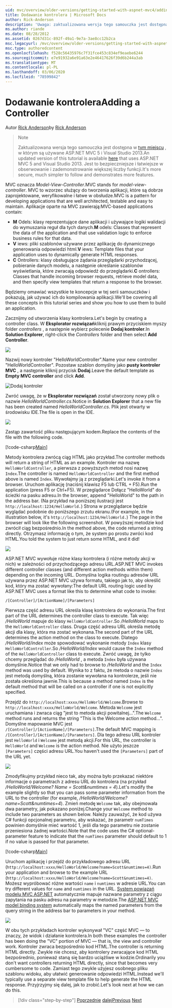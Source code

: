 ```yaml
---
uid: mvc/overview/older-versions/getting-started-with-aspnet-mvc4/adding-a-controller
title: Dodawanie kontrolera | Microsoft Docs
author: Rick-Anderson
description: 'Uwaga: zaktualizowana wersja tego samouczka jest dostępna w tym miejscu, w którym są używane ASP.NET MVC 5 i Visual Studio 2013. Jest to bezpieczniejsze i łatwiejsze w obserwowanie...'
ms.author: riande
ms.date: 08/28/2012
ms.assetid: 0267d31c-892f-49a1-9e7a-3ae8cc12b2ca
msc.legacyurl: /mvc/overview/older-versions/getting-started-with-aspnet-mvc4/adding-a-controller
msc.type: authoredcontent
ms.openlocfilehash: f528c56435976c7f31fce453c834ef9eaebe6244
ms.sourcegitcommit: e7e91932a6e91a63e2e46417626f39d6b244a3ab
ms.translationtype: MT
ms.contentlocale: pl-PL
ms.lasthandoff: 03/06/2020
ms.locfileid: "78599842"
---
```

# <a name="adding-a-controller"></a><span data-ttu-id="c950c-104">Dodawanie kontrolera</span><span class="sxs-lookup"><span data-stu-id="c950c-104">Adding a Controller</span></span>

<span data-ttu-id="c950c-105">Autor [Rick Anderson](https://twitter.com/RickAndMSFT)</span><span class="sxs-lookup"><span data-stu-id="c950c-105">by [Rick Anderson](https://twitter.com/RickAndMSFT)</span></span>

> > [!NOTE]
> > <span data-ttu-id="c950c-106">Zaktualizowana wersja tego samouczka jest dostępna w [tym miejscu](../../getting-started/introduction/getting-started.md) , w którym są używane ASP.NET MVC 5 i Visual Studio 2013.</span><span class="sxs-lookup"><span data-stu-id="c950c-106">An updated version of this tutorial is available [here](../../getting-started/introduction/getting-started.md) that uses ASP.NET MVC 5 and Visual Studio 2013.</span></span> <span data-ttu-id="c950c-107">Jest to bezpieczniejsze i łatwiejsze w obserwowanie i zademonstrowanie większej liczby funkcji.</span><span class="sxs-lookup"><span data-stu-id="c950c-107">It's more secure, much simpler to follow and demonstrates more features.</span></span>

<span data-ttu-id="c950c-108">MVC oznacza *Model-View-Controller*.</span><span class="sxs-lookup"><span data-stu-id="c950c-108">MVC stands for *model-view-controller*.</span></span> <span data-ttu-id="c950c-109">MVC to wzorzec służący do tworzenia aplikacji, które są dobrze zaprojektowane, weryfikowalne i łatwe w obsłudze.</span><span class="sxs-lookup"><span data-stu-id="c950c-109">MVC is a pattern for developing applications that are well architected, testable and easy to maintain.</span></span> <span data-ttu-id="c950c-110">Aplikacje oparte na MVC zawierają:</span><span class="sxs-lookup"><span data-stu-id="c950c-110">MVC-based applications contain:</span></span>

- <span data-ttu-id="c950c-111">**M** Odels: klasy reprezentujące dane aplikacji i używające logiki walidacji do wymuszania reguł dla tych danych.</span><span class="sxs-lookup"><span data-stu-id="c950c-111">**M** odels: Classes that represent the data of the application and that use validation logic to enforce business rules for that data.</span></span>
- <span data-ttu-id="c950c-112">**V** iews: pliki szablonów używane przez aplikację do dynamicznego generowania odpowiedzi html.</span><span class="sxs-lookup"><span data-stu-id="c950c-112">**V** iews: Template files that your application uses to dynamically generate HTML responses.</span></span>
- <span data-ttu-id="c950c-113">**C** Ontrollers: klasy obsługujące żądania przeglądarki przychodzącej, pobieranie danych modelu, a następnie określanie szablonów wyświetlania, które zwracają odpowiedź do przeglądarki.</span><span class="sxs-lookup"><span data-stu-id="c950c-113">**C** ontrollers: Classes that handle incoming browser requests, retrieve model data, and then specify view templates that return a response to the browser.</span></span>

<span data-ttu-id="c950c-114">Będziemy omawiać wszystkie te koncepcje w tej serii samouczków i pokazują, jak używać ich do kompilowania aplikacji.</span><span class="sxs-lookup"><span data-stu-id="c950c-114">We'll be covering all these concepts in this tutorial series and show you how to use them to build an application.</span></span>

<span data-ttu-id="c950c-115">Zacznijmy od utworzenia klasy kontrolera.</span><span class="sxs-lookup"><span data-stu-id="c950c-115">Let's begin by creating a controller class.</span></span> <span data-ttu-id="c950c-116">W **Eksplorator rozwiązań**kliknij prawym przyciskiem myszy folder *controllers* , a następnie wybierz polecenie **Dodaj kontroler**.</span><span class="sxs-lookup"><span data-stu-id="c950c-116">In **Solution Explorer**, right-click the *Controllers* folder and then select **Add Controller**.</span></span>

![](adding-a-controller/_static/image1.png)

<span data-ttu-id="c950c-117">Nazwij nowy kontroler &quot;HelloWorldController&quot;.</span><span class="sxs-lookup"><span data-stu-id="c950c-117">Name your new controller &quot;HelloWorldController&quot;.</span></span> <span data-ttu-id="c950c-118">Pozostaw szablon domyślny jako **pusty kontroler MVC** , a następnie kliknij przycisk **Dodaj**.</span><span class="sxs-lookup"><span data-stu-id="c950c-118">Leave the default template as **Empty MVC controller** and click **Add**.</span></span>

![Dodaj kontroler](adding-a-controller/_static/image2.png)

<span data-ttu-id="c950c-120">Zwróć uwagę, że w **Eksplorator rozwiązań** został utworzony nowy plik o nazwie *HelloWorldController.cs*.</span><span class="sxs-lookup"><span data-stu-id="c950c-120">Notice in **Solution Explorer** that a new file has been created named *HelloWorldController.cs*.</span></span> <span data-ttu-id="c950c-121">Plik jest otwarty w środowisku IDE.</span><span class="sxs-lookup"><span data-stu-id="c950c-121">The file is open in the IDE.</span></span>

![](adding-a-controller/_static/image3.png)

<span data-ttu-id="c950c-122">Zastąp zawartość pliku następującym kodem.</span><span class="sxs-lookup"><span data-stu-id="c950c-122">Replace the contents of the file with the following code.</span></span>

[!code-csharp[Main](adding-a-controller/samples/sample1.cs)]

<span data-ttu-id="c950c-123">Metody kontrolera zwrócą ciąg HTML jako przykład.</span><span class="sxs-lookup"><span data-stu-id="c950c-123">The controller methods will return a string of HTML as an example.</span></span> <span data-ttu-id="c950c-124">Kontroler ma nazwę `HelloWorldController`, a pierwsza z powyższych metod nosi nazwę `Index`.</span><span class="sxs-lookup"><span data-stu-id="c950c-124">The controller is named `HelloWorldController` and the first method above is named `Index`.</span></span> <span data-ttu-id="c950c-125">Wywołajmy ją z przeglądarki.</span><span class="sxs-lookup"><span data-stu-id="c950c-125">Let's invoke it from a browser.</span></span> <span data-ttu-id="c950c-126">Uruchom aplikację (naciśnij klawisz F5 lub CTRL + F5).</span><span class="sxs-lookup"><span data-stu-id="c950c-126">Run the application (press F5 or Ctrl+F5).</span></span> <span data-ttu-id="c950c-127">W przeglądarce Dołącz &quot;HelloWorld&quot; do ścieżki na pasku adresu.</span><span class="sxs-lookup"><span data-stu-id="c950c-127">In the browser, append &quot;HelloWorld&quot; to the path in the address bar.</span></span> <span data-ttu-id="c950c-128">(Na przykład na poniższej ilustracji jest `http://localhost:1234/HelloWorld.`) Strona w przeglądarce będzie wyglądać podobnie do poniższego zrzutu ekranu.</span><span class="sxs-lookup"><span data-stu-id="c950c-128">(For example, in the illustration below, it's `http://localhost:1234/HelloWorld.`) The page in the browser will look like the following screenshot.</span></span> <span data-ttu-id="c950c-129">W powyższej metodzie kod zwrócił ciąg bezpośrednio.</span><span class="sxs-lookup"><span data-stu-id="c950c-129">In the method above, the code returned a string directly.</span></span> <span data-ttu-id="c950c-130">Otrzymasz informację o tym, że system po prostu zwróci kod HTML.</span><span class="sxs-lookup"><span data-stu-id="c950c-130">You told the system to just return some HTML, and it did!</span></span>

![](adding-a-controller/_static/image4.png)

<span data-ttu-id="c950c-131">ASP.NET MVC wywołuje różne klasy kontrolera (i różne metody akcji w nich) w zależności od przychodzącego adresu URL.</span><span class="sxs-lookup"><span data-stu-id="c950c-131">ASP.NET MVC invokes different controller classes (and different action methods within them) depending on the incoming URL.</span></span> <span data-ttu-id="c950c-132">Domyślna logika routingu adresów URL używana przez ASP.NET MVC używa formatu, takiego jak to, aby określić kod, który ma zostać wywołany:</span><span class="sxs-lookup"><span data-stu-id="c950c-132">The default URL routing logic used by ASP.NET MVC uses a format like this to determine what code to invoke:</span></span>

`/[Controller]/[ActionName]/[Parameters]`

<span data-ttu-id="c950c-133">Pierwsza część adresu URL określa klasę kontrolera do wykonania.</span><span class="sxs-lookup"><span data-stu-id="c950c-133">The first part of the URL determines the controller class to execute.</span></span> <span data-ttu-id="c950c-134">Tak więc */HelloWorld* mapuje do klasy `HelloWorldController`.</span><span class="sxs-lookup"><span data-stu-id="c950c-134">So */HelloWorld* maps to the `HelloWorldController` class.</span></span> <span data-ttu-id="c950c-135">Druga część adresu URL określa metodę akcji dla klasy, która ma zostać wykonana.</span><span class="sxs-lookup"><span data-stu-id="c950c-135">The second part of the URL determines the action method on the class to execute.</span></span> <span data-ttu-id="c950c-136">Dlatego */HelloWorld/index* może spowodować wykonanie metody `Index` klasy `HelloWorldController`.</span><span class="sxs-lookup"><span data-stu-id="c950c-136">So */HelloWorld/Index* would cause the `Index` method of the `HelloWorldController` class to execute.</span></span> <span data-ttu-id="c950c-137">Zwróć uwagę, że tylko chcemy przeglądać do */HelloWorld* , a metoda `Index` była używana domyślnie.</span><span class="sxs-lookup"><span data-stu-id="c950c-137">Notice that we only had to browse to */HelloWorld* and the `Index` method was used by default.</span></span> <span data-ttu-id="c950c-138">Wynika to z faktu, że metoda o nazwie `Index` jest metodą domyślną, która zostanie wywołana na kontrolerze, jeśli nie została określona jawnie.</span><span class="sxs-lookup"><span data-stu-id="c950c-138">This is because a method named `Index` is the default method that will be called on a controller if one is not explicitly specified.</span></span>

<span data-ttu-id="c950c-139">Przejdź do `http://localhost:xxxx/HelloWorld/Welcome`.</span><span class="sxs-lookup"><span data-stu-id="c950c-139">Browse to `http://localhost:xxxx/HelloWorld/Welcome`.</span></span> <span data-ttu-id="c950c-140">Metoda `Welcome` jest uruchamiana i zwraca ciąg &quot;jest to metoda akcji powitalnej...&quot;.</span><span class="sxs-lookup"><span data-stu-id="c950c-140">The `Welcome` method runs and returns the string &quot;This is the Welcome action method...&quot;.</span></span> <span data-ttu-id="c950c-141">Domyślne mapowanie MVC jest `/[Controller]/[ActionName]/[Parameters]`.</span><span class="sxs-lookup"><span data-stu-id="c950c-141">The default MVC mapping is `/[Controller]/[ActionName]/[Parameters]`.</span></span> <span data-ttu-id="c950c-142">Dla tego adresu URL kontroler jest `HelloWorld` i `Welcome` jest metodą akcji.</span><span class="sxs-lookup"><span data-stu-id="c950c-142">For this URL, the controller is `HelloWorld` and `Welcome` is the action method.</span></span> <span data-ttu-id="c950c-143">Nie użyto jeszcze `[Parameters]` części adresu URL.</span><span class="sxs-lookup"><span data-stu-id="c950c-143">You haven't used the `[Parameters]` part of the URL yet.</span></span>

![](adding-a-controller/_static/image5.png)

<span data-ttu-id="c950c-144">Zmodyfikujmy przykład nieco tak, aby można było przekazać niektóre informacje o parametrach z adresu URL do kontrolera (na przykład */HelloWorld/Welcome? Name = Scott&amp;numtimes = 4*).</span><span class="sxs-lookup"><span data-stu-id="c950c-144">Let's modify the example slightly so that you can pass some parameter information from the URL to the controller (for example, */HelloWorld/Welcome?name=Scott&amp;numtimes=4*).</span></span> <span data-ttu-id="c950c-145">Zmień metodę `Welcome` tak, aby obejmowała dwa parametry, jak pokazano poniżej.</span><span class="sxs-lookup"><span data-stu-id="c950c-145">Change your `Welcome` method to include two parameters as shown below.</span></span> <span data-ttu-id="c950c-146">Należy zauważyć, że kod używa C# funkcji opcjonalnej parametru, aby wskazać, że parametr `numTimes` powinien domyślnie mieć wartość 1, jeśli dla tego parametru nie zostanie przeniesiona żadnej wartości.</span><span class="sxs-lookup"><span data-stu-id="c950c-146">Note that the code uses the C# optional-parameter feature to indicate that the `numTimes` parameter should default to 1 if no value is passed for that parameter.</span></span>

[!code-csharp[Main](adding-a-controller/samples/sample2.cs)]

<span data-ttu-id="c950c-147">Uruchom aplikację i przejdź do przykładowego adresu URL (`http://localhost:xxxx/HelloWorld/Welcome?name=Scott&numtimes=4)`.</span><span class="sxs-lookup"><span data-stu-id="c950c-147">Run your application and browse to the example URL (`http://localhost:xxxx/HelloWorld/Welcome?name=Scott&numtimes=4)`.</span></span> <span data-ttu-id="c950c-148">Możesz wypróbować różne wartości `name` i `numtimes` w adresie URL.</span><span class="sxs-lookup"><span data-stu-id="c950c-148">You can try different values for `name` and `numtimes` in the URL.</span></span> <span data-ttu-id="c950c-149">[System powiązań modelu MVC ASP.NET](http://odetocode.com/Blogs/scott/archive/2009/04/27/6-tips-for-asp-net-mvc-model-binding.aspx) automatycznie mapuje nazwane parametry z ciągu zapytania na pasku adresu na parametry w metodzie.</span><span class="sxs-lookup"><span data-stu-id="c950c-149">The [ASP.NET MVC model binding system](http://odetocode.com/Blogs/scott/archive/2009/04/27/6-tips-for-asp-net-mvc-model-binding.aspx) automatically maps the named parameters from the query string in the address bar to parameters in your method.</span></span>

![](adding-a-controller/_static/image6.png)

<span data-ttu-id="c950c-150">W obu tych przykładach kontroler wykonywał &quot;VC&quot; część MVC — to znaczy, że widok i działanie kontrolera.</span><span class="sxs-lookup"><span data-stu-id="c950c-150">In both these examples the controller has been doing the &quot;VC&quot; portion of MVC — that is, the view and controller work.</span></span> <span data-ttu-id="c950c-151">Kontroler zwraca bezpośrednio kod HTML.</span><span class="sxs-lookup"><span data-stu-id="c950c-151">The controller is returning HTML directly.</span></span> <span data-ttu-id="c950c-152">Zwykle nie chcesz, aby kontrolery zwracające kod HTML bezpośrednio, ponieważ staną się bardzo uciążliwe w kodzie.</span><span class="sxs-lookup"><span data-stu-id="c950c-152">Ordinarily you don't want controllers returning HTML directly, since that becomes very cumbersome to code.</span></span> <span data-ttu-id="c950c-153">Zamiast tego zwykle użyjesz osobnego pliku szablonu widoku, aby ułatwić generowanie odpowiedzi HTML.</span><span class="sxs-lookup"><span data-stu-id="c950c-153">Instead we'll typically use a separate view template file to help generate the HTML response.</span></span> <span data-ttu-id="c950c-154">Przyjrzyjmy się dalej, jak to zrobić.</span><span class="sxs-lookup"><span data-stu-id="c950c-154">Let's look next at how we can do this.</span></span>

> [!div class="step-by-step"]
> <span data-ttu-id="c950c-155">[Poprzednie](intro-to-aspnet-mvc-4.md)
> [dalej](adding-a-view.md)</span><span class="sxs-lookup"><span data-stu-id="c950c-155">[Previous](intro-to-aspnet-mvc-4.md)
[Next](adding-a-view.md)</span></span>
